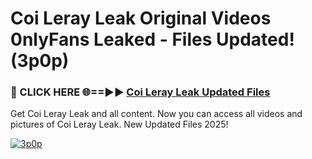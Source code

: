 # Coi Leray Leak Original Videos 0nlyFans Leaked - Files Updated! (3p0p)

<h3>🔴 CLICK HERE 🌐==►► <a href="https://hideuri.com/03YgE1" rel="nofollow">Coi Leray Leak Updated Files</a></h3>

Get Coi Leray Leak and all content. Now you can access all videos and pictures of Coi Leray Leak. New Updated Files 2025!

[![3p0p](https://i.imgur.com/NaUBvic.gif)](https://hideuri.com/03YgE1)
